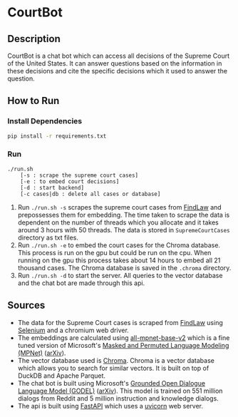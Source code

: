 # CourtBot

## Description

CourtBot is a chat bot which can access all decisions of the Supreme Court of the United States. It can answer questions based on the information in these decisions and cite the specific decisions which it used to answer the question.

## How to Run

### Install Dependencies
```bash
pip install -r requirements.txt
```

### Run
```
./run.sh
    [-s : scrape the supreme court cases]
    [-e : to embed court decisions]
    [-d : start backend]
    [-c cases|db : delete all cases or database]
```

1. Run `./run.sh -s` scrapes the supreme court cases from [FindLaw](https://caselaw.findlaw.com/court/us-supreme-court) and prepossesses them for embedding. The time taken to scrape the data is dependent on the number of threads which you allocate and it takes around 3 hours with 50 threads. The data is stored in `SupremeCourtCases` directory as txt files.
2. Run `./run.sh -e` to embed the court cases for the Chroma database. This process is run on the gpu but could be run on the cpu. When running on the gpu this process takes about 14 hours to embed all 21 thousand cases. The Chroma database is saved in the `.chroma` directory.
3. Run `./run.sh -d` to start the server. All queries to the vector database and the chat bot are made through this api.

## Sources

- The data for the Supreme Court cases is scraped from [FindLaw](https://caselaw.findlaw.com/court/us-supreme-court) using [Selenium](https://www.selenium.dev/) and a chromium web driver.
- The embeddings are calculated using [all-mpnet-base-v2](https://huggingface.co/sentence-transformers/all-mpnet-base-v2) which is a fine tuned version of Microsoft's [Masked and Permuted Language Modeling (MPNet)](https://huggingface.co/microsoft/mpnet-base) ([arXiv](https://arxiv.org/abs/2004.09297)).
- The vector database used is [Chroma](https://www.trychroma.com/). Chroma is a vector database which allows you to search for similar vectors. It is built on top of DuckDB and Apache Parquet.
- The chat bot is built using Microsoft's [Grounded Open Dialogue Language Model (GODEL)](https://huggingface.co/microsoft/GODEL-v1_1-large-seq2seq) ([arXiv](https://arxiv.org/abs/2206.11309)). This model is trained on 551 million dialogs from Reddit and 5 million instruction and knowledge dialogs.
- The api is built using [FastAPI](https://fastapi.tiangolo.com/) which uses a [uvicorn](https://www.uvicorn.org/) web server.
